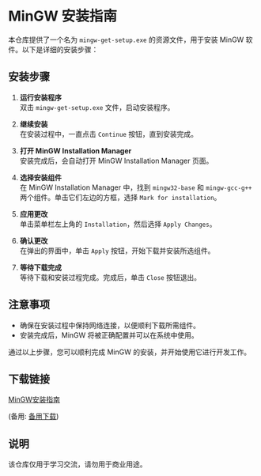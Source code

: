 # MinGW 安装指南

本仓库提供了一个名为 `mingw-get-setup.exe` 的资源文件，用于安装 MinGW 软件。以下是详细的安装步骤：

## 安装步骤

1. **运行安装程序**  
   双击 `mingw-get-setup.exe` 文件，启动安装程序。

2. **继续安装**  
   在安装过程中，一直点击 `Continue` 按钮，直到安装完成。

3. **打开 MinGW Installation Manager**  
   安装完成后，会自动打开 MinGW Installation Manager 页面。

4. **选择安装组件**  
   在 MinGW Installation Manager 中，找到 `mingw32-base` 和 `mingw-gcc-g++` 两个组件。单击它们左边的方框，选择 `Mark for installation`。

5. **应用更改**  
   单击菜单栏左上角的 `Installation`，然后选择 `Apply Changes`。

6. **确认更改**  
   在弹出的界面中，单击 `Apply` 按钮，开始下载并安装所选组件。

7. **等待下载完成**  
   等待下载和安装过程完成。完成后，单击 `Close` 按钮退出。

## 注意事项

- 确保在安装过程中保持网络连接，以便顺利下载所需组件。
- 安装完成后，MinGW 将被正确配置并可以在系统中使用。

通过以上步骤，您可以顺利完成 MinGW 的安装，并开始使用它进行开发工作。

## 下载链接
[MinGW安装指南](https://pan.quark.cn/s/094f1f14b6e0) 

(备用: [备用下载](https://pan.baidu.com/s/1eb5Py_ErzaKLQGnB_4J29Q?pwd=1234))

## 说明

该仓库仅用于学习交流，请勿用于商业用途。
